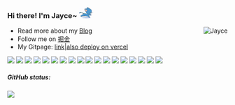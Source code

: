 <h3>
  Hi there! I'm Jayce~ 
  <img src="https://raw.githubusercontent.com/jaycethanks/jaycethanks/main/assets/out2.gif" alt="Hi" width="30" />
</h3>

<a href="https://github.com/wangrongding">
  <div align="right" >
    <img align="right" src="https://count.getloli.com/get/@:jaycethanks?theme=rule34" alt="Jayce" />
  </div>
</a>

<!-- ======================================= -->

- Read more about my [Blog](https://www.cnblogs.com/jaycethanks/)
- Follow me on [掘金](https://juejin.cn/user/1838039175009038)
- My Gitpage: [link](https://jaycethanks.github.io/)|[also deploy on vercel](https://jaycethanks-github-io.vercel.app/)

<!-- ======================================= -->

![](https://img.shields.io/badge/-Nodejs-43853d?style=flat-square&logo=Node.js&logoColor=white) ![](https://img.shields.io/badge/-JavaScript-e5cd0c?style=flat-square&logo=JavaScript&labelColor=f7df1e&logoColor=000) ![](https://img.shields.io/badge/-TypeScript-3178C6?style=flat-square&logo=TypeScript&logoColor=white&color=blue) ![](https://img.shields.io/badge/-Vue.js-29beb0?style=flat-square&logo=vue.js&labelColor=ffffff&color=4FC08D) ![](https://img.shields.io/badge/-React-29beb0?style=flat-square&logo=React&labelColor=ffffff&color=61DAFB) ![](https://img.shields.io/badge/-WebPack-1C78C0?style=flat-square&logo=WebPack&logoColor=white) ![](https://img.shields.io/badge/-Electron-white?style=flat-square&logo=electron&logoColor=white&color=47848F) ![](https://img.shields.io/badge/-Three.js-000000?style=flat-square&logo=Three.js) ![](https://img.shields.io/badge/-MiniProgram-008000?style=flat-square&logo=WeChat&labelColor=fff&color=07C160) ![](https://img.shields.io/badge/-NPM-CB3837?style=flat-square&logo=npm&logoColor=white) ![](https://img.shields.io/badge/-Github_Actions-2088FF?style=flat-square&logo=github-actions&logoColor=white) ![](https://img.shields.io/badge/-Tampermonkey-black?style=flat-square&logo=Tampermonkey&labelColor=black&color=00485B) ![](https://img.shields.io/badge/-MySQL-white?style=flat-square&logo=MySQL&logoColor=white&color=4479a1&labelColor=4479A1) ![](https://img.shields.io/badge/-CodePen-white?style=flat-square&logo=CodePen&logoColor=white&color=000) ![](https://img.shields.io/badge/-Docker-white?style=flat-square&logo=Docker&labelColor=2496ED&color=2496ED&logoColor=white) ![](https://img.shields.io/badge/-Bilibili-white?style=flat-square&logo=Bilibili&labelColor=00A1D6&logoColor=white) ![](https://img.shields.io/badge/-Red%20Hat-43853d?style=flat-square&logo=RedHat&logoColor=ef0000&color=000) ![](https://img.shields.io/badge/-Ubuntu-43853d?style=flat-square&logo=Ubuntu&logoColor=white&color=e86e1f)

<!-- ======================================= -->
##### GitHub status:

![](https://github-readme-activity-graph.cyclic.app/graph?username=jaycethanks&theme=github-light)




 <!-- <img align="right"  src="https://github-readme-stats.vercel.app/api/top-langs/?username=jaycethanks&layout=compact" /> -->